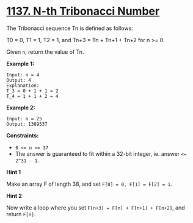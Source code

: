 # [1137. N-th Tribonacci Number](https://leetcode.com/problems/n-th-tribonacci-number/)

The Tribonacci sequence Tn is defined as follows:

T0 = 0, T1 = 1, T2 = 1, and Tn+3 = Tn + Tn+1 + Tn+2 for n >= 0.

Given `n`, return the value of Tn.

**Example 1:**

    Input: n = 4
    Output: 4
    Explanation:
    T_3 = 0 + 1 + 1 = 2
    T_4 = 1 + 1 + 2 = 4

**Example 2:**

    Input: n = 25
    Output: 1389537

**Constraints:**

- `0 <= n <= 37`
- The answer is guaranteed to fit within a 32-bit integer, ie. answer `<= 2^31 - 1`.

**Hint 1**

Make an array F of length 38, and set `F[0] = 0, F[1] = F[2] = 1`.

**Hint 2**

Now write a loop where you set `F[n+3] = F[n] + F[n+1] + F[n+2]`, and return `F[n]`.
